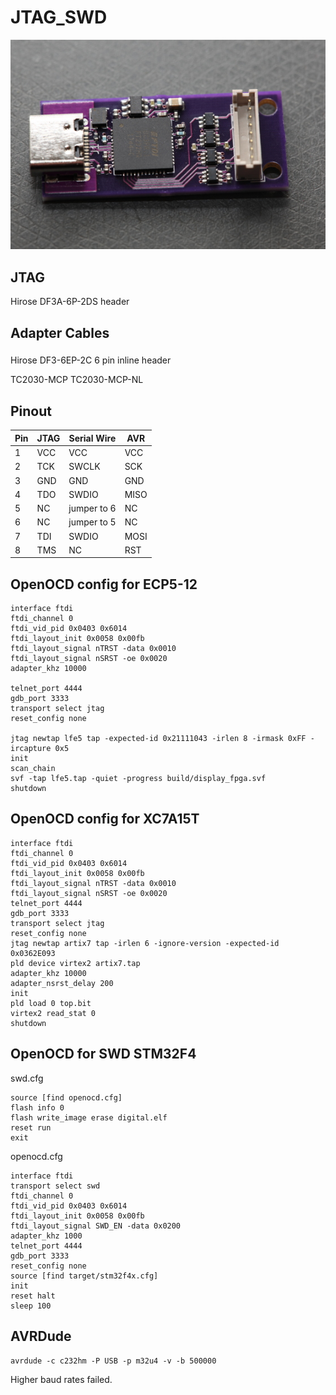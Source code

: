 # JTAG_SWD

![photo of PCB](photo.jpg)

## JTAG

Hirose DF3A-6P-2DS header

## Adapter Cables

###

Hirose DF3-6EP-2C 6 pin inline header

TC2030-MCP
TC2030-MCP-NL

## Pinout

|Pin |JTAG | Serial Wire | AVR |
|----|-----|-------------|-----|
| 1  | VCC | VCC         | VCC |
| 2  | TCK | SWCLK       | SCK |
| 3  | GND | GND         | GND |
| 4  | TDO | SWDIO       | MISO |
| 5  | NC  | jumper to 6 | NC |
| 6  | NC  | jumper to 5 | NC |
| 7  | TDI | SWDIO       | MOSI |
| 8  | TMS | NC          | RST |

## OpenOCD config for ECP5-12

```
interface ftdi
ftdi_channel 0
ftdi_vid_pid 0x0403 0x6014
ftdi_layout_init 0x0058 0x00fb
ftdi_layout_signal nTRST -data 0x0010
ftdi_layout_signal nSRST -oe 0x0020
adapter_khz 10000

telnet_port 4444
gdb_port 3333
transport select jtag
reset_config none

jtag newtap lfe5 tap -expected-id 0x21111043 -irlen 8 -irmask 0xFF -ircapture 0x5
init
scan_chain
svf -tap lfe5.tap -quiet -progress build/display_fpga.svf
shutdown
```

## OpenOCD config for XC7A15T
```
interface ftdi
ftdi_channel 0
ftdi_vid_pid 0x0403 0x6014
ftdi_layout_init 0x0058 0x00fb
ftdi_layout_signal nTRST -data 0x0010
ftdi_layout_signal nSRST -oe 0x0020
telnet_port 4444
gdb_port 3333
transport select jtag
reset_config none
jtag newtap artix7 tap -irlen 6 -ignore-version -expected-id 0x0362E093
pld device virtex2 artix7.tap
adapter_khz 10000
adapter_nsrst_delay 200
init
pld load 0 top.bit
virtex2 read_stat 0
shutdown
```

## OpenOCD for SWD STM32F4

swd.cfg
```
source [find openocd.cfg]
flash info 0
flash write_image erase digital.elf
reset run
exit
```

openocd.cfg
```
interface ftdi
transport select swd
ftdi_channel 0
ftdi_vid_pid 0x0403 0x6014
ftdi_layout_init 0x0058 0x00fb
ftdi_layout_signal SWD_EN -data 0x0200
adapter_khz 1000
telnet_port 4444
gdb_port 3333
reset_config none
source [find target/stm32f4x.cfg]
init
reset halt
sleep 100
```

## AVRDude

```
avrdude -c c232hm -P USB -p m32u4 -v -b 500000
```

Higher baud rates failed.